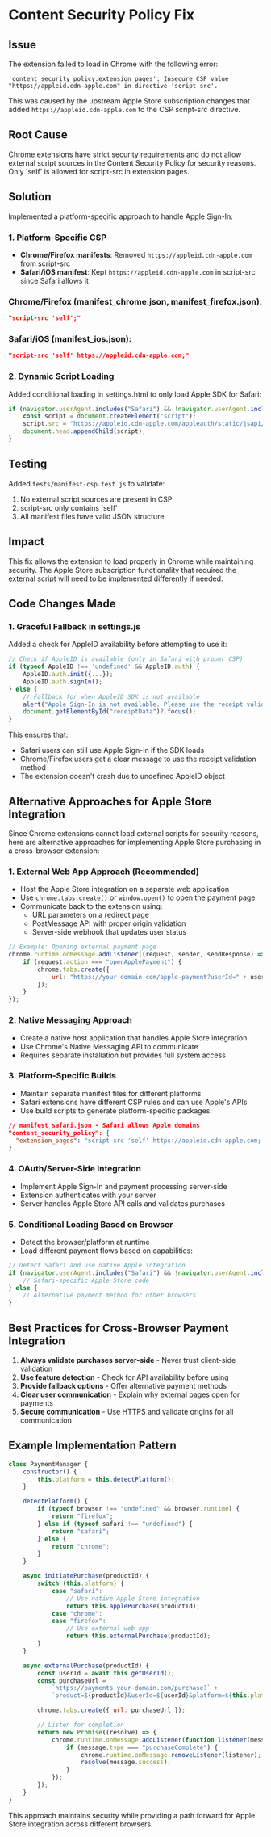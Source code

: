 # Content Security Policy Fix

## Issue

The extension failed to load in Chrome with the following error:

```
'content_security_policy.extension_pages': Insecure CSP value "https://appleid.cdn-apple.com" in directive 'script-src'.
```

This was caused by the upstream Apple Store subscription changes that added `https://appleid.cdn-apple.com` to the CSP script-src directive.

## Root Cause

Chrome extensions have strict security requirements and do not allow external script sources in the Content Security Policy for security reasons. Only 'self' is allowed for script-src in extension pages.

## Solution

Implemented a platform-specific approach to handle Apple Sign-In:

### 1. **Platform-Specific CSP**

- **Chrome/Firefox manifests**: Removed `https://appleid.cdn-apple.com` from script-src
- **Safari/iOS manifest**: Kept `https://appleid.cdn-apple.com` in script-src since Safari allows it

### Chrome/Firefox (manifest_chrome.json, manifest_firefox.json):

```json
"script-src 'self';"
```

### Safari/iOS (manifest_ios.json):

```json
"script-src 'self' https://appleid.cdn-apple.com;"
```

### 2. **Dynamic Script Loading**

Added conditional loading in settings.html to only load Apple SDK for Safari:

```javascript
if (navigator.userAgent.includes("Safari") && !navigator.userAgent.includes("Chrome")) {
	const script = document.createElement("script");
	script.src = "https://appleid.cdn-apple.com/appleauth/static/jsapi/appleid/1/en_US/appleid.auth.js";
	document.head.appendChild(script);
}
```

## Testing

Added `tests/manifest-csp.test.js` to validate:

1. No external script sources are present in CSP
2. script-src only contains 'self'
3. All manifest files have valid JSON structure

## Impact

This fix allows the extension to load properly in Chrome while maintaining security. The Apple Store subscription functionality that required the external script will need to be implemented differently if needed.

## Code Changes Made

### 1. **Graceful Fallback in settings.js**

Added a check for AppleID availability before attempting to use it:

```javascript
// Check if AppleID is available (only in Safari with proper CSP)
if (typeof AppleID !== 'undefined' && AppleID.auth) {
    AppleID.auth.init({...});
    AppleID.auth.signIn();
} else {
    // Fallback for when AppleID SDK is not available
    alert("Apple Sign-In is not available. Please use the receipt validation method instead.");
    document.getElementById("receiptData")?.focus();
}
```

This ensures that:

- Safari users can still use Apple Sign-In if the SDK loads
- Chrome/Firefox users get a clear message to use the receipt validation method
- The extension doesn't crash due to undefined AppleID object

## Alternative Approaches for Apple Store Integration

Since Chrome extensions cannot load external scripts for security reasons, here are alternative approaches for implementing Apple Store purchasing in a cross-browser extension:

### 1. **External Web App Approach (Recommended)**

- Host the Apple Store integration on a separate web application
- Use `chrome.tabs.create()` or `window.open()` to open the payment page
- Communicate back to the extension using:
    - URL parameters on a redirect page
    - PostMessage API with proper origin validation
    - Server-side webhook that updates user status

```javascript
// Example: Opening external payment page
chrome.runtime.onMessage.addListener((request, sender, sendResponse) => {
	if (request.action === "openApplePayment") {
		chrome.tabs.create({
			url: "https://your-domain.com/apple-payment?userId=" + userId,
		});
	}
});
```

### 2. **Native Messaging Approach**

- Create a native host application that handles Apple Store integration
- Use Chrome's Native Messaging API to communicate
- Requires separate installation but provides full system access

### 3. **Platform-Specific Builds**

- Maintain separate manifest files for different platforms
- Safari extensions have different CSP rules and can use Apple's APIs
- Use build scripts to generate platform-specific packages:

```json
// manifest_safari.json - Safari allows Apple domains
"content_security_policy": {
  "extension_pages": "script-src 'self' https://appleid.cdn-apple.com; ..."
}
```

### 4. **OAuth/Server-Side Integration**

- Implement Apple Sign-In and payment processing server-side
- Extension authenticates with your server
- Server handles Apple Store API calls and validates purchases

### 5. **Conditional Loading Based on Browser**

- Detect the browser/platform at runtime
- Load different payment flows based on capabilities:

```javascript
// Detect Safari and use native Apple integration
if (navigator.userAgent.includes("Safari") && !navigator.userAgent.includes("Chrome")) {
	// Safari-specific Apple Store code
} else {
	// Alternative payment method for other browsers
}
```

## Best Practices for Cross-Browser Payment Integration

1. **Always validate purchases server-side** - Never trust client-side validation
2. **Use feature detection** - Check for API availability before using
3. **Provide fallback options** - Offer alternative payment methods
4. **Clear user communication** - Explain why external pages open for payments
5. **Secure communication** - Use HTTPS and validate origins for all communication

## Example Implementation Pattern

```javascript
class PaymentManager {
	constructor() {
		this.platform = this.detectPlatform();
	}

	detectPlatform() {
		if (typeof browser !== "undefined" && browser.runtime) {
			return "firefox";
		} else if (typeof safari !== "undefined") {
			return "safari";
		} else {
			return "chrome";
		}
	}

	async initiatePurchase(productId) {
		switch (this.platform) {
			case "safari":
				// Use native Apple Store integration
				return this.applePurchase(productId);
			case "chrome":
			case "firefox":
				// Use external web app
				return this.externalPurchase(productId);
		}
	}

	async externalPurchase(productId) {
		const userId = await this.getUserId();
		const purchaseUrl =
			`https://payments.your-domain.com/purchase?` +
			`product=${productId}&userId=${userId}&platform=${this.platform}`;

		chrome.tabs.create({ url: purchaseUrl });

		// Listen for completion
		return new Promise((resolve) => {
			chrome.runtime.onMessage.addListener(function listener(message) {
				if (message.type === "purchaseComplete") {
					chrome.runtime.onMessage.removeListener(listener);
					resolve(message.success);
				}
			});
		});
	}
}
```

This approach maintains security while providing a path forward for Apple Store integration across different browsers.

